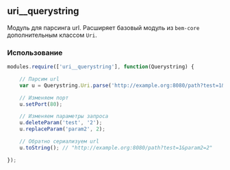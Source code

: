 ## uri__querystring

Модуль для парсинга url. Расширяет базовый модуль из `bem-core` дополнительным классом `Uri`.

### Использование

```js
modules.require(['uri__querystring'], function(Querystring) {

    // Парсим url
    var u = Querystring.Uri.parse('http://example.org:8080/path?test=1&test=2&param2=22');

    // Изменяем порт
    u.setPort(80);

    // Изменяем параметры запроса
    u.deleteParam('test', '2');
    u.replaceParam('param2', 2);

    // Обратно сериализуем url
    u.toString(); // "http://example.org:8080/path?test=1&param2=2"

});
```
